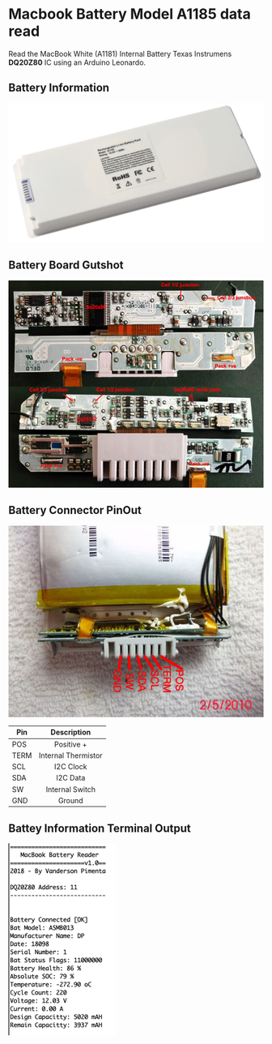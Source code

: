# Macbook Battery Model A1185 data read

Read the MacBook White (A1181) Internal Battery Texas Instrumens **DQ20Z80** IC using an Arduino Leonardo.

## Battery Information

![](img/a1185.png)

## Battery Board Gutshot
![](img/A1181-battery-board.jpg)

## Battery Connector PinOut

![](img/A1185_pinout.png)

 Pin       | Description          
| ------------- |:-------------:
| POS     | Positive +
| TERM    | Internal Thermistor     
| SCL     | I2C Clock      
| SDA     | I2C Data  
| SW      | Internal Switch 
| GND     | Ground  

## Battey Information Terminal Output
![](img/terminal_output.png)
